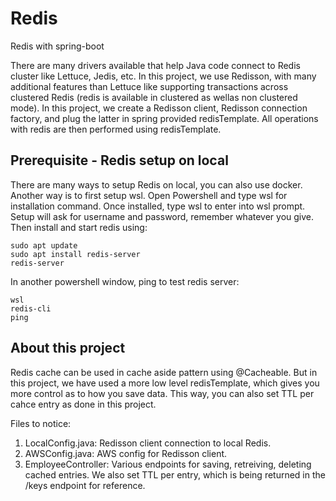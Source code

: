 # Redis
Redis with spring-boot

There are many drivers available that help Java code connect to Redis cluster like Lettuce, Jedis, etc. 
In this project, we use Redisson, with many additional features than Lettuce like supporting transactions
across clustered Redis (redis is available in clustered as wellas non clustered mode).
In this project, we create a Redisson client, Redisson connection factory, and plug the latter in spring provided redisTemplate.
All operations with redis are then performed using redisTemplate.

## Prerequisite - Redis setup on local
There are many ways to setup Redis on local, you can also use docker. Another way is to first setup wsl.
Open Powershell and type wsl for installation command. 
Once installed, type wsl to enter into wsl prompt. Setup will ask for username and password, remember whatever you give.
Then install and start redis using: 
```
sudo apt update
sudo apt install redis-server
redis-server
```
In another powershell window, ping to test redis server:
```
wsl
redis-cli
ping
```

## About this project
Redis cache can be used in cache aside pattern using @Cacheable.
But in this project, we have used a more low level redisTemplate, which gives you more control as to how you save data.
This way, you can also set TTL per cahce entry as done in this project.

Files to notice:
1. LocalConfig.java: Redisson client connection to local Redis.
2. AWSConfig.java: AWS config for Redisson client.
3. EmployeeController: Various endpoints for saving, retreiving, deleting cached entries. 
   We also set TTL per entry, which is being returned in the /keys endpoint for reference.

